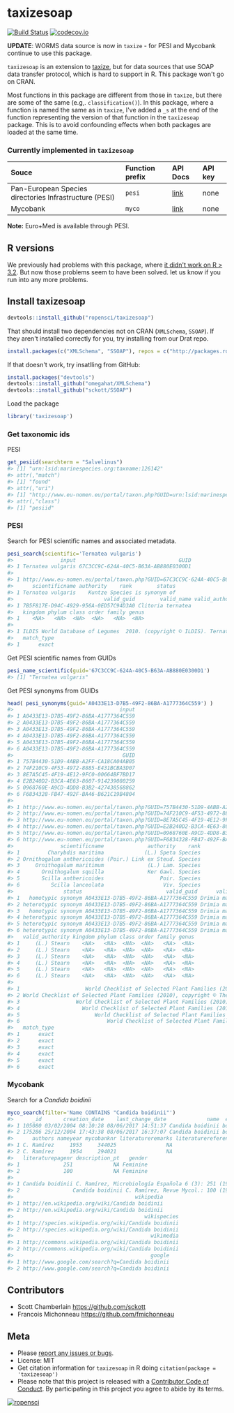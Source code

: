 taxizesoap
==========



[![Build Status](https://api.travis-ci.org/ropensci/taxizesoap.png?branch=master)](https://travis-ci.org/ropensci/taxizesoap)
[![codecov.io](https://codecov.io/github/ropensci/taxizesoap/coverage.svg?branch=master)](https://codecov.io/github/ropensci/taxizesoap?branch=master)

__UPDATE__: WORMS data source is now in `taxize` - for PESI and Mycobank continue to use this package.


`taxizesoap` is an extension to [taxize](https://github.com/ropensci/taxize), but for data sources that use SOAP data transfer protocol, which is hard to support in R. This package won't go on CRAN.

Most functions in this package are different from those in `taxize`, but there are some of the same (e.g,. `classification()`). In this package, where a function is named the same as in `taxize`, I've added a `_s` at the end of the function representing the version of that function in the `taxizesoap` package. This is to avoid confounding effects when both packages are loaded at the same time.

### Currently implemented in `taxizesoap`

<table>
<colgroup>
<col style="text-align:left;"/>
<col style="text-align:left;"/>
<col style="text-align:left;"/>
<col style="text-align:left;"/>
</colgroup>

<thead>
<tr>
  <th style="text-align:left;">Souce</th>
	<th style="text-align:left;">Function prefix</th>
	<th style="text-align:left;">API Docs</th>
	<th style="text-align:left;">API key</th>
</tr>
</thead>

<tbody>
<tr>
	<td style="text-align:left;">Pan-European Species directories Infrastructure (PESI)</td>
	<td style="text-align:left;"><code>pesi</code></td>
	<td style="text-align:left;"><a href="http://www.eu-nomen.eu/portal/webservices.php">link</a></td>
	<td style="text-align:left;">none</td>
</tr>
<tr>
	<td style="text-align:left;">Mycobank</td>
	<td style="text-align:left;"><code>myco</code></td>
	<td style="text-align:left;"><a href="http://www.mycobank.org/Services/Generic/Help.aspx?s=searchservice">link</a></td>
	<td style="text-align:left;">none</td>
</tr>
</tbody>
</table>

**Note:** Euro+Med is available through PESI.

## R versions

We previously had problems with this package, where [it didn't work on R > 3.2](https://github.com/ropensci/taxizesoap/issues/4#issuecomment-218175649). But now
those problems seem to have been solved. let us know if you run into any more problems.

## Install taxizesoap


```r
devtools::install_github("ropensci/taxizesoap")
```

That should install two dependencies not on CRAN (`XMLSchema`, `SSOAP`). If they aren't installed
correctly for you, try installing from our Drat repo.


```r
install.packages(c("XMLSchema", "SSOAP"), repos = c("http://packages.ropensci.org", "http://cran.rstudio.com"))
```

If that doesn't work, try insatlling from GitHub:


```r
install.packages("devtools")
devtools::install_github("omegahat/XMLSchema")
devtools::install_github("sckott/SSOAP")
```

Load the package


```r
library('taxizesoap')
```

### Get taxonomic ids

PESI


```r
get_pesiid(searchterm = "Salvelinus")
#> [1] "urn:lsid:marinespecies.org:taxname:126142"
#> attr(,"match")
#> [1] "found"
#> attr(,"uri")
#> [1] "http://www.eu-nomen.eu/portal/taxon.php?GUID=urn:lsid:marinespecies.org:taxname:126142"
#> attr(,"class")
#> [1] "pesiid"
```

### PESI

Search for PESI scientific names and associated metadata.


```r
pesi_search(scientific='Ternatea vulgaris')
#>               input                                 GUID
#> 1 Ternatea vulgaris 67C3CC9C-624A-40C5-B63A-AB880E0300D1
#>                                                                                 url
#> 1 http://www.eu-nomen.eu/portal/taxon.php?GUID=67C3CC9C-624A-40C5-B63A-AB880E0300D1
#>      scientificname authority    rank        status
#> 1 Ternatea vulgaris    Kuntze Species is synonym of
#>                             valid_guid        valid_name valid_authority
#> 1 7B5F817E-D94C-4929-956A-0ED57C94D3A0 Clitoria ternatea              L.
#>   kingdom phylum class order family genus
#> 1    <NA>   <NA>  <NA>  <NA>   <NA>  <NA>
#>                                                                                                                                                                                                                   citation
#> 1 ILDIS World Database of Legumes  2010. (copyright © ILDIS). Ternatea vulgaris Kuntze. Accessed through: Euro+Med PlantBase at http://ww2.bgbm.org/euroPlusMed/PTaxonDetail.asp?UUID=67C3CC9C-624A-40C5-B63A-AB880E0300D1
#>   match_type
#> 1      exact
```

Get PESI scientific names from GUIDs


```r
pesi_name_scientific(guid='67C3CC9C-624A-40C5-B63A-AB880E0300D1')
#> [1] "Ternatea vulgaris"
```

Get PESI synonyms from GUIDs


```r
head( pesi_synonyms(guid='A0433E13-D7B5-49F2-86BA-A1777364C559') )
#>                                  input
#> 1 A0433E13-D7B5-49F2-86BA-A1777364C559
#> 2 A0433E13-D7B5-49F2-86BA-A1777364C559
#> 3 A0433E13-D7B5-49F2-86BA-A1777364C559
#> 4 A0433E13-D7B5-49F2-86BA-A1777364C559
#> 5 A0433E13-D7B5-49F2-86BA-A1777364C559
#> 6 A0433E13-D7B5-49F2-86BA-A1777364C559
#>                                   GUID
#> 1 757B4430-51D9-4ABB-A2FF-CA18CA04AB05
#> 2 74F210C9-4F53-4972-8885-E431BCBA3D07
#> 3 8E7A5C45-4F19-4E12-9FC0-00664BF7BD17
#> 4 E2B240D2-B3CA-4E63-8607-914239080259
#> 5 0968760E-A9CD-4DD8-B3B2-427438568862
#> 6 F6834328-FB47-492F-BA46-B621C19B4804
#>                                                                                 url
#> 1 http://www.eu-nomen.eu/portal/taxon.php?GUID=757B4430-51D9-4ABB-A2FF-CA18CA04AB05
#> 2 http://www.eu-nomen.eu/portal/taxon.php?GUID=74F210C9-4F53-4972-8885-E431BCBA3D07
#> 3 http://www.eu-nomen.eu/portal/taxon.php?GUID=8E7A5C45-4F19-4E12-9FC0-00664BF7BD17
#> 4 http://www.eu-nomen.eu/portal/taxon.php?GUID=E2B240D2-B3CA-4E63-8607-914239080259
#> 5 http://www.eu-nomen.eu/portal/taxon.php?GUID=0968760E-A9CD-4DD8-B3B2-427438568862
#> 6 http://www.eu-nomen.eu/portal/taxon.php?GUID=F6834328-FB47-492F-BA46-B621C19B4804
#>               scientificname              authority    rank
#> 1         Charybdis maritima             (L.) Speta Species
#> 2 Ornithogalum anthericoides (Poir.) Link ex Steud. Species
#> 3     Ornithogalum maritimum              (L.) Lam. Species
#> 4       Ornithogalum squilla              Ker Gawl. Species
#> 5       Scilla anthericoides                  Poir. Species
#> 6          Scilla lanceolata                   Viv. Species
#>                status                           valid_guid      valid_name
#> 1   homotypic synonym A0433E13-D7B5-49F2-86BA-A1777364C559 Drimia maritima
#> 2 heterotypic synonym A0433E13-D7B5-49F2-86BA-A1777364C559 Drimia maritima
#> 3   homotypic synonym A0433E13-D7B5-49F2-86BA-A1777364C559 Drimia maritima
#> 4 heterotypic synonym A0433E13-D7B5-49F2-86BA-A1777364C559 Drimia maritima
#> 5 heterotypic synonym A0433E13-D7B5-49F2-86BA-A1777364C559 Drimia maritima
#> 6 heterotypic synonym A0433E13-D7B5-49F2-86BA-A1777364C559 Drimia maritima
#>   valid_authority kingdom phylum class order family genus
#> 1     (L.) Stearn    <NA>   <NA>  <NA>  <NA>   <NA>  <NA>
#> 2     (L.) Stearn    <NA>   <NA>  <NA>  <NA>   <NA>  <NA>
#> 3     (L.) Stearn    <NA>   <NA>  <NA>  <NA>   <NA>  <NA>
#> 4     (L.) Stearn    <NA>   <NA>  <NA>  <NA>   <NA>  <NA>
#> 5     (L.) Stearn    <NA>   <NA>  <NA>  <NA>   <NA>  <NA>
#> 6     (L.) Stearn    <NA>   <NA>  <NA>  <NA>   <NA>  <NA>
#>                                                                                                                                                                                                                                                                                                        citation
#> 1                     World Checklist of Selected Plant Families (2010), copyright © The Board of Trustees of the Royal Botanic Gardens, Kew. Charybdis maritima (L.) Speta. Accessed through: Euro+Med PlantBase at http://ww2.bgbm.org/euroPlusMed/PTaxonDetail.asp?UUID=757B4430-51D9-4ABB-A2FF-CA18CA04AB05
#> 2 World Checklist of Selected Plant Families (2010), copyright © The Board of Trustees of the Royal Botanic Gardens, Kew. Ornithogalum anthericoides (Poir.) Link ex Steud.. Accessed through: Euro+Med PlantBase at http://ww2.bgbm.org/euroPlusMed/PTaxonDetail.asp?UUID=74F210C9-4F53-4972-8885-E431BCBA3D07
#> 3                  World Checklist of Selected Plant Families (2010), copyright © The Board of Trustees of the Royal Botanic Gardens, Kew. Ornithogalum maritimum (L.) Lam.. Accessed through: Euro+Med PlantBase at http://ww2.bgbm.org/euroPlusMed/PTaxonDetail.asp?UUID=8E7A5C45-4F19-4E12-9FC0-00664BF7BD17
#> 4                    World Checklist of Selected Plant Families (2010), copyright © The Board of Trustees of the Royal Botanic Gardens, Kew. Ornithogalum squilla Ker Gawl.. Accessed through: Euro+Med PlantBase at http://ww2.bgbm.org/euroPlusMed/PTaxonDetail.asp?UUID=E2B240D2-B3CA-4E63-8607-914239080259
#> 5                        World Checklist of Selected Plant Families (2010), copyright © The Board of Trustees of the Royal Botanic Gardens, Kew. Scilla anthericoides Poir.. Accessed through: Euro+Med PlantBase at http://ww2.bgbm.org/euroPlusMed/PTaxonDetail.asp?UUID=0968760E-A9CD-4DD8-B3B2-427438568862
#> 6                            World Checklist of Selected Plant Families (2010), copyright © The Board of Trustees of the Royal Botanic Gardens, Kew. Scilla lanceolata Viv.. Accessed through: Euro+Med PlantBase at http://ww2.bgbm.org/euroPlusMed/PTaxonDetail.asp?UUID=F6834328-FB47-492F-BA46-B621C19B4804
#>   match_type
#> 1      exact
#> 2      exact
#> 3      exact
#> 4      exact
#> 5      exact
#> 6      exact
```

### Mycobank

Search for a _Candida boidinii_


```r
myco_search(filter='Name CONTAINS "Candida boidinii"')
#>      _id       creation_date    last_change_date             name  epithet
#> 1 105080 03/02/2004 08:10:28 08/06/2017 14:51:37 Candida boidinii boidinii
#> 2 175286 25/12/2004 17:43:38 08/06/2017 16:37:07 Candida boidinii boidinii
#>      authors nameyear mycobanknr literatureremarks literaturereferencetype
#> 1 C. Ramírez     1953     344025                NA                      NA
#> 2 C. Ramírez     1954     294021                NA                      NA
#>   literaturepagenr description_pt   gender
#> 1              251             NA Feminine
#> 2              100             NA Feminine
#>                                                                               e3787
#> 1 Candida boidinii C. Ramírez, Microbiología Española 6 (3): 251 (1953) [MB#344025]
#> 2                 Candida boidinii C. Ramírez, Revue Mycol.: 100 (1954) [MB#294021]
#>                                       wikipedia
#> 1 http://en.wikipedia.org/wiki/Candida boidinii
#> 2 http://en.wikipedia.org/wiki/Candida boidinii
#>                                          wikispecies
#> 1 http://species.wikipedia.org/wiki/Candida boidinii
#> 2 http://species.wikipedia.org/wiki/Candida boidinii
#>                                            wikimedia
#> 1 http://commons.wikipedia.org/wiki/Candida boidinii
#> 2 http://commons.wikipedia.org/wiki/Candida boidinii
#>                                            google
#> 1 http://www.google.com/search?q=Candida boidinii
#> 2 http://www.google.com/search?q=Candida boidinii
```

## Contributors

* Scott Chamberlain <https://github.com/sckott>
* Francois Michonneau <https://github.com/fmichonneau>

## Meta

* Please [report any issues or bugs](https://github.com/ropensci/taxizesoap/issues).
* License: MIT
* Get citation information for `taxizesoap` in R doing `citation(package = 'taxizesoap')`
* Please note that this project is released with a [Contributor Code of Conduct](CONDUCT.md).
By participating in this project you agree to abide by its terms.

[![ropensci](http://ropensci.org/public_images/github_footer.png)](http://ropensci.org)
